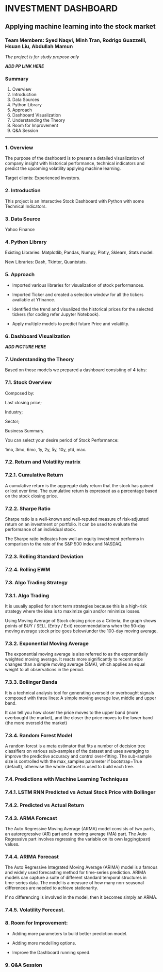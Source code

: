 # INVESTMENT DASHBOARD

## Applying machine learning into the stock market

### Team Members: Syed Naqvi, Minh Tran, Rodrigo Guazzelli, Hsuan Liu, Abdullah Mamun

*The project is for study propose only*

***ADD PP LINK HERE***

### Summary

1.	Overview
2.	Introduction
3.	Data Sources
4.	Python Library
5.	Approach
6.	Dashboard Visualization
7.	Understanding the Theory
8.	Room for Improvement
9.	Q&A Session

---


### 1. Overview
The purpose of the dashboard is to present a detailed visualization of company insight with historical performance, technical indicators and predict the upcoming volatility applying machine learning. 
    
Target clients: Experienced investors.

### 2. Introduction

This project is an Interactive Stock Dashboard with Python with some Technical Indicators.

### 3. Data Source

Yahoo Finance

### 4. Python Library

Existing Libraries: Matplotlib, Pandas, Numpy, Plotly, Sklearn, Stats model.

New Libraries: Dash, Tkinter, Quantstats.

### 5. Approach

* Imported various libraries for visualization of stock performances.

* Imported Ticker and created a selection window for all the tickers available at Yfinance.

* Identified the trend and visualized the historical prices for the selected tickers (for coding refer Jupyter Notebook).

* Apply multiple models to predict future Price and volatility.

### 6. Dashboard Visualization

***ADD PICTURE HERE***

### 7. Understanding the Theory

Based on those models we prepared a dashboard consisting of 4 tabs:
    
### 7.1. Stock Overview

Composed by: 

Last closing price;

Industry;

Sector;

Business Summary.

You can select your desire period of Stock Performance:

1mo, 3mo, 6mo, 1y, 2y, 5y, 10y, ytd, max.

### 7.2. Return and Volatility matrix

### 7.2.1. Cumulative Return

A cumulative return is the aggregate daily return that the stock has gained or lost over time. The cumulative return is expressed as a percentage based on the stock closing price.

### 7.2.2. Sharpe Ratio

Sharpe ratio is a well-known and well-reputed measure of risk-adjusted return on an investment or portfolio. It can be used to evaluate the performance of an individual stock. 

The Sharpe ratio indicates how well an equity investment performs in comparison to the rate of the S&P 500 index and NASDAQ.

### 7.2.3. Rolling Standard Deviation

### 7.2.4. Rolling EWM


### 7.3. Algo Trading Strategy 

### 7.3.1. Algo Trading

It is usually applied for short term strategies because this is a high-risk strategy where the idea is to maximize gain and/or minimize losses.

Using Moving Average of Stock closing price as a Criteria, the graph shows points of BUY / SELL (Entry / Exit) recommendations when the 50-day moving average stock price goes below/under the 100-day moving average.
    
### 7.3.2.	Exponential Moving Average

The exponential moving average is also referred to as the exponentially weighted moving average. It reacts more significantly to recent price changes than a simple moving average (SMA), which applies an equal weight to all observations in the period.
    
### 7.3.3.	Bollinger Banda

It is a technical analysis tool for generating oversold or overbought signals composed with three lines: A simple moving average low, middle and upper band.
    
It can tell you how closer the price moves to the upper band (more overbought the market), and the closer the price moves to the lower band (the more oversold the market)

### 7.3.4.	Random Forest Model

A random forest is a meta estimator that fits a number of decision tree classifiers on various sub-samples of the dataset and uses averaging to improve the predictive accuracy and control over-fitting. The sub-sample size is controlled with the max_samples parameter if bootstrap=True (default), otherwise the whole dataset is used to build each tree.

### 7.4.	Predictions with Machine Learning Techniques

### 7.4.1.	LSTM RNN Predicted vs Actual Stock Price with Bollinger 

### 7.4.2.	Predicted vs Actual Return

### 7.4.3.	ARMA Forecast

The Auto Regressive Moving Average (ARMA) model consists of two parts, an autoregressive (AR) part and a moving average (MA) part. The Auto Regressive part involves regressing the variable on its own lagging(past) values.

### 7.4.4.	ARIMA Forecast

The Auto Regressive Integrated Moving Average (ARIMA) model is a famous and widely used forecasting method for time-series prediction. ARIMA models can capture a suite of different standard temporal structures in time-series data. The model is a measure of how many non-seasonal differences are needed to achieve stationarity.

If no differencing is involved in the model, then it becomes simply an ARMA.
    
### 7.4.5.	Volatility Forecast.
    
### 8. Room for Improvement:

* Adding more parameters to build better prediction model.

* Adding more modelling options.

* Improve the Dashboard running speed.

### 9. Q&A Session 
